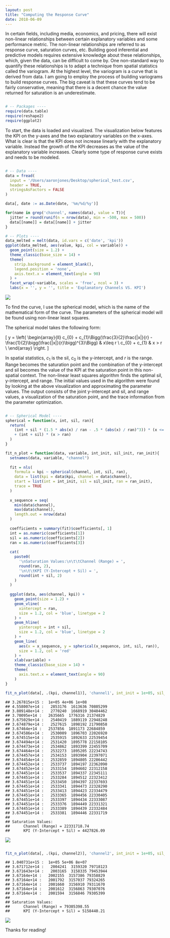 ```yaml
---
layout: post
title: "Computing the Response Curve"
date: 2018-06-09
---
```


In certain fields, including media, economics, and pricing, there will exist non-linear relationships between certain explanatory variables and some performance metric. The non-linear relationships are referred to as response curve, saturation curves, etc. Building good inferential and predictive models requires extensive knowledge about these relationships, which, given the data, can be difficult to come by. One non-standard way to quantify these relationships is to adapt a technique from spatial statistics called the variogram. At the highest level, the variogram is a curve that is derived from data. I am going to employ the process of building variograms to build response curves. The big caveat is that these curves tend to be fairly conservative, meaning that there is a decent chance the value returned for saturation is an underestimate.

``` r

# -- Packages ----
require(data.table)
require(reshape2)
require(ggplot2)

```

To start, the data is loaded and visualized. The visualization below features the KPI on the y-axes and the two explanatory variables on the x-axes. What is clear is that the KPI does not increase linearly with the explanatory variable. Instead the growth of the KPI decreases as the value of the explanatory variable increases. Clearly some type of response curve exists and needs to be modeled.

``` r

# -- Data ----
data = fread(
  input = '/Users/aaronjones/Desktop/spherical_test.csv',
  header = TRUE,
  stringsAsFactors = FALSE
)

data[, date := as.Date(date, '%m/%d/%y')]

for(name in grep('channel', names(data), value = T)){
  jitter = round(runif(n = nrow(data), min = -500, max = 500))
  data[[name]] = data[[name]] + jitter
}

# -- Plots ----
data_melted = melt(data, id.vars = c('date', 'kpi'))
ggplot(data_melted, aes(value, kpi, col = variable)) + 
  geom_point(size = 1.2) + 
  theme_classic(base_size = 14) +
  theme(
    strip.background = element_blank(),
    legend.position = 'none',
    axis.text.x = element_text(angle = 90)
  ) + 
  facet_wrap(~variable, scales = 'free', ncol = 3) + 
  labs(x = '', y = '', title = 'Explanatory Channels VS. KPI')

```

![](/images/2018-06-09-aaron-jones-saturation/figure-markdown_github/unnamed-chunk-2-1.png)

To find the curve, I use the spherical model, which is the name of the mathematical form of the curve. The parameters of the spherical model will be found using non-linear least squares.

The spherical model takes the following form:

\[ y =  \left\{
\begin{array}{ll}
      c_{0} + c_{1}\Bigg(\frac{3}{2}\frac{|x|}{r} - \frac{1}{2}\bigg(\frac{|x|}{r}\bigg)^{3}\Bigg) & x\leq r \\
      c_{0} + c_{1} & x > r \\
\end{array} 
\right. \]

In spatial statistics, $c_{1}$ is the sil, $c_{0}$ is the y-intercept, and $r$ is the range. Range becomes the saturation point and the combination of the y-intercept and sil becomes the value of the KPI at the saturation point in this non-spatial context. The non-linear least squares algorithm finds the optimal sil, y-intercept, and range. The initial values used in the algorithm were found by looking at the above visualization and approximating the parameter values. The output consists of the joint y-intercept and sil, and range values, a visualization of the saturation point, and the trace information from the parameter optimization.

``` r

# -- Spherical Model ----
spherical = function(x, int, sil, ran){
  return(
    (int + sil * (1.5 * abs(x) / ran - .5 * (abs(x) / ran)^3)) * (x <= ran)
    + (int + sil) * (x > ran)
  )
}

fit_n_plot = function(data, variable, int_init, sil_init, ran_init){
  setnames(data, variable, "channel")
  
  fit = nls(
    formula = kpi ~ spherical(channel, int, sil, ran),
    data = list(kpi = data$kpi, channel = data$channel),
    start = list(int = int_init, sil = sil_init, ran = ran_init),
    trace = TRUE
  )
  
  x_sequence = seq(
    min(data$channel),
    max(data$channel),
    length.out = nrow(data)
  )
  
  coefficients = summary(fit)$coefficients[, 1]
  int = as.numeric(coefficients[1])
  sil = as.numeric(coefficients[2])
  ran = as.numeric(coefficients[3])
  
  cat(
    paste0(
      '\nSaturation Values:\n\t\tChannel (Range) = ',
      round(ran, 2),
      '\n\t\tKPI (Y-Intercept + Sil) = ',
      round(int + sil, 2)
    )
  )
  
  ggplot(data, aes(channel, kpi)) + 
    geom_point(size = 1.2) + 
    geom_vline(
      xintercept = ran,
      size = 1.2, col = 'blue', linetype = 2
    ) + 
    geom_hline(
      yintercept = int + sil,
      size = 1.2, col = 'blue', linetype = 2
    ) + 
    geom_line(
      aes(x = x_sequence, y = spherical(x_sequence, int, sil, ran)),
      size = 1.2, col = 'red'
    ) + 
    xlab(variable) +
    theme_classic(base_size = 14) +
    theme(
      axis.text.x = element_text(angle = 90)
    )
}

fit_n_plot(data[, .(kpi, channel1)], 'channel1', int_init = 1e+05, sil_init = 4e+06, ran_init = 1e+08)

```

    ## 3.267815e+15 :  1e+05 4e+06 1e+08
    ## 4.558007e+14 :   2853176  1613636 70805299
    ## 3.809148e+14 :   2770240  1668919 30404462
    ## 3.70095e+14 :   2635665  1776316 21374829
    ## 3.675029e+14 :   2540419  1889119 22948248
    ## 3.674879e+14 :   2527615  1898192 21790858
    ## 3.67464e+14 :   2537856  1891173 22684859
    ## 3.674586e+14 :   2530009  1896703 22026920
    ## 3.674515e+14 :   2535915  1892633 22539454
    ## 3.674494e+14 :   2531420  1895778 22158105
    ## 3.674473e+14 :   2534862  1893399 22455709
    ## 3.674464e+14 :   2532273  1895205 22234743
    ## 3.674457e+14 :   2534153  1893904 22397071
    ## 3.674454e+14 :   2532859  1894805 22286442
    ## 3.674452e+14 :   2533737  1894197 22362090
    ## 3.674452e+14 :   2533154  1894602 22312158
    ## 3.674451e+14 :   2533537  1894337 22345111
    ## 3.674451e+14 :   2533284  1894512 22323412
    ## 3.674451e+14 :   2533450  1894397 22337693
    ## 3.674451e+14 :   2533341  1894473 22328290
    ## 3.674451e+14 :   2533413  1894423 22334479
    ## 3.674451e+14 :   2533365  1894456 22330405
    ## 3.674451e+14 :   2533397  1894434 22333087
    ## 3.674451e+14 :   2533376  1894449 22331321
    ## 3.674451e+14 :   2533389  1894439 22332484
    ## 3.674451e+14 :   2533381  1894446 22331719
    ## 
    ## Saturation Values:
    ##      Channel (Range) = 22331718.74
    ##      KPI (Y-Intercept + Sil) = 4427826.09

![](/images/2018-06-09-aaron-jones-saturation/figure-markdown_github/unnamed-chunk-3-1.png)

``` r

fit_n_plot(data[, .(kpi, channel2)], 'channel2', int_init = 1e+05, sil_init = 5e+06, ran_init = 8e+07)

```

    ## 1.040731e+15 :  1e+05 5e+06 8e+07
    ## 3.671712e+14 :   2004241  3159320 79718123
    ## 3.671643e+14 :   2003165  3158335 79453944
    ## 3.67164e+14 :   2002155  3157386 79358829
    ## 3.67164e+14 :   2001792  3157037 79324265
    ## 3.67164e+14 :   2001660  3156910 79311670
    ## 3.67164e+14 :   2001612  3156863 79307076
    ## 3.67164e+14 :   2001594  3156846 79305399
    ## 
    ## Saturation Values:
    ##      Channel (Range) = 79305398.55
    ##      KPI (Y-Intercept + Sil) = 5158440.21

![](/images/2018-06-09-aaron-jones-saturation/figure-markdown_github/unnamed-chunk-4-1.png)

Thanks for reading!
